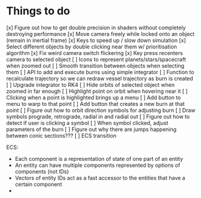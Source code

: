 # Things to do
[x] Figure out how to get double precision in shaders without completely destroying performance
[x] Move camera freely while locked onto an object (remain in inertial frame)
[x] Keys to speed up / slow down simulation
[x] Select different objects by double clicking near them w/ prioritisation algorithm
[x] Fix weird camera switch flickering
[x] Key press recenters camera to selected object
[ ] Icons to represent planets/stars/spacecraft when zoomed out
[ ] Smooth transition between objects when selecting them
[ ] API to add and execute burns using simple integrator
[ ] Function to recalculate trajectory so we can redraw vessel trajectory as burn is created
[ ] Upgrade integrator to RK4
[ ] Hide orbits of selected object when zoomed in far enough
[ ] Highlight point on orbit when hovering near it
[ ] Clicking when a point is highlighted brings up a menu
[ ] Add button to menu to warp to that point
[ ] Add button that creates a new burn at that point
[ ] Figure out how to orbit direction symbols for adjusting burn
[ ] Draw symbols prograde, retrograde, radial in and radial out
[ ] Figure out how to detect if user is clicking a symbol
[ ] When symbol clicked, adjust parameters of the burn
[ ] Figure out why there are jumps happening between conic sections???
[ ] ECS transition

ECS:
- Each component is a representation of state of one part of an entity
- An entity can have multiple components represented by options of components (not IDs)
- Vectors of entity IDs act as a fast accessor to the entities that have a certain component
- 